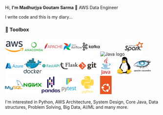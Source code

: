 Hi, **I'm Madhurjya Goutam Sarma** :wave:
AWS Data Engineer

I write code and this is my diary...

### 🧰 Toolbox


<img src="https://github.com/devicons/devicon/blob/master/icons/amazonwebservices/amazonwebservices-original-wordmark.svg" alt="aws logo" width="60" height="60"> <img src="https://github.com/devicons/devicon/blob/master/icons/anaconda/anaconda-original-wordmark.svg" alt="Anaconda logo" width="60" height="60">  <img src="https://github.com/devicons/devicon/blob/master/icons/apache/apache-original-wordmark.svg" alt="Typescript logo" width="60" height="60"> <img src="https://github.com/devicons/devicon/blob/master/icons/apacheairflow/apacheairflow-original-wordmark.svg" alt="Airflow logo" width="60" height="60"><img src="https://github.com/devicons/devicon/blob/master/icons/apachekafka/apachekafka-original-wordmark.svg" alt="Kafka logo" width="60" height="60"><img src="https://www.vectorlogo.zone/logos/java/java-icon.svg" alt="Java logo" width="60" height="60"><img src="https://github.com/devicons/devicon/blob/master/icons/apachespark/apachespark-original-wordmark.svg" alt="Javascript logo" width="60" height="60"><img src="https://github.com/devicons/devicon/blob/master/icons/azure/azure-original-wordmark.svg" alt="Azure logo" width="60" height="60"><img src="https://github.com/devicons/devicon/blob/master/icons/docker/docker-original-wordmark.svg" alt="Docker logo" width="60" height="60"><img src="https://github.com/devicons/devicon/blob/master/icons/fastapi/fastapi-plain-wordmark.svg" alt="FastAPIr logo" width="60" height="60"><img src="https://github.com/devicons/devicon/blob/master/icons/flask/flask-original-wordmark.svg" alt="Flask logo" width="60" height="60"><img src="https://github.com/devicons/devicon/blob/master/icons/git/git-original-wordmark.svg" alt="Git logo" width="60" height="60"><img src="https://github.com/devicons/devicon/blob/master/icons/java/java-original-wordmark.svg" alt="Git logo" width="60" height="60"><img src="https://github.com/devicons/devicon/blob/master/icons/linux/linux-original.svg" alt="Git logo" width="60" height="60"><img src="https://github.com/devicons/devicon/blob/master/icons/cassandra/cassandra-original-wordmark.svg" alt="Git logo" width="60" height="60"><img src="https://github.com/devicons/devicon/blob/master/icons/mysql/mysql-original-wordmark.svg" alt="Git logo" width="60" height="60"><img src="https://github.com/devicons/devicon/blob/master/icons/nginx/nginx-original.svg" alt="Git logo" width="60" height="60"><img src="https://github.com/devicons/devicon/blob/master/icons/pandas/pandas-original-wordmark.svg" alt="Git logo" width="60" height="60"><img src="https://github.com/devicons/devicon/blob/master/icons/pytest/pytest-original-wordmark.svg" alt="Git logo" width="60" height="60"><img src="https://github.com/devicons/devicon/blob/master/icons/python/python-plain-wordmark.svg" alt="Git logo" width="60" height="60"><img src="https://github.com/devicons/devicon/blob/master/icons/ubuntu/ubuntu-original.svg" alt="Git logo" width="60" height="60">



I'm interested in Python, AWS Architecture, System Design, Core Java, Data structures, Problem Solving, Big Data, AI/ML and many more.

